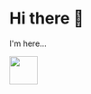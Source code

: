 # Hi there 👋
I'm here...
<div>
<a href="https://github.com/militao-rodrigues">
    <img height="50em" src="https://cdn.jsdelivr.net/gh/devicons/devicon@latest/icons/linux/linux-original.svg" /></a>
</div>
